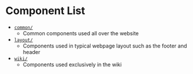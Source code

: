 # Component List

- [`common/`](./common)
  - Common components used all over the website
- [`layout/`](./layout)
  - Components used in typical webpage layout such as the footer and header
- [`wiki/`](./wiki)
  - Components used exclusively in the wiki
